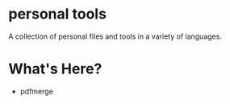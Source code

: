 # personal tools

A collection of personal files and tools in a variety of languages.

# What's Here?
- pdfmerge
